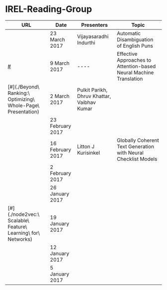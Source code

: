 # IREL-Reading-Group

|URL|Date|Presenters|Topic   | 
|---|---|---|---| 
|   |23 March 2017|Vijayasaradhi Indurthi |Automatic Disambiguation of English Puns| 
|[#](./Effective_Approaches_to_Attention_based_Neural_Machine_Translation)|9 March 2017|----|Effective Approaches to Attention-based Neural Machine Translation | 
|[#](./Beyond\ Ranking\:\ Optimizing\ Whole-Page\ Presentation)   |2 March 2017|Pulkit Parikh, Dhruv Khattar, Vaibhav Kumar|   | 
|   |23 February 2017|   |   | 
|   |16 February 2017|Litton J Kurisinkel|Globally Coherent Text Generation with Neural Checklist Models| 
|   |2 February 2017|   |   | 
|   |26 January 2017|   |   | 
|[#](./node2vec\:\ Scalable\ Feature\ Learning\ for\ Networks)   |19 January 2017|   |   | 
|   |12 January 2017|   |   | 
|   |5 January 2017|   |   | 
